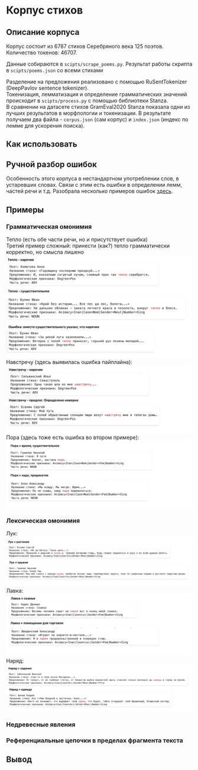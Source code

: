 # Корпус стихов

## Описание корпуса
Корпус состоит из 6787 стихов Серебряного века 125 поэтов.\
Количество токенов: 46707.

Данные собираются в `scipts/scrape_poems.py`. Результат работы скрипта в `scipts/poems.json` со всеми стихами

Разделение на предложения реализовано с помощью RuSentTokenizer (DeepPavlov sentence tokenizer).\
Токенизация, лемматизация и определение грамматических значений происходит в `scipts/process.py` с помощью библиотеки Stanza.\
В сравнении на датасете стихов GramEval2020 Stanza показала одни из лучших результатов в морфлологии и токенизации.
В результате получаем два файла - `corpus.json` (сам корпус) и `index.json` (индекс по лемме для ускорения поиска). 

## Как использовать


## Ручной разбор ошибок
Особенность этого корпуса в нестандартном употреблении слов, в устаревших словах. Связи с этим есть ошибки в определении лемм, частей речи и т.д.
Разобрала несколько примеров ошибок [здесь](https://github.com/sofismv/poetry_corpus/blob/main/errors.md).

## Примеры

### Грамматическая омонимия
Тепло (есть обе части речи, но и присутствует ошибка)\
Третий пример сложный: принести (как?) тепло грамматически корректно, но смысла лишено
![Example Image](images/teplo.png)
Навстречу (здесь выявилась ошибка пайплайна):
![Example Image](images/navstrechu.png)
Пора (здесь тоже есть ошибка во втором примере):
![Example Image](images/pora.png)

### Лексическая омонимия
Лук:
![Example Image](images/luk.png)
Лавка:
![Example Image](images/lavka.png)
Наряд:
![Example Image](images/naryad.png)
### Недревесные явления

### Референциальные цепочки в пределах фрагмента текста

## Вывод

